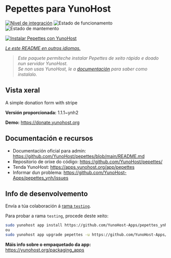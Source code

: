 <!--
NOTA: Este README foi creado automáticamente por <https://github.com/YunoHost/apps/tree/master/tools/readme_generator>
NON debe editarse manualmente.
-->

# Pepettes para YunoHost

[![Nivel de integración](https://dash.yunohost.org/integration/pepettes.svg)](https://dash.yunohost.org/appci/app/pepettes) ![Estado de funcionamento](https://ci-apps.yunohost.org/ci/badges/pepettes.status.svg) ![Estado de mantemento](https://ci-apps.yunohost.org/ci/badges/pepettes.maintain.svg)

[![Instalar Pepettes con YunoHost](https://install-app.yunohost.org/install-with-yunohost.svg)](https://install-app.yunohost.org/?app=pepettes)

*[Le este README en outros idiomas.](./ALL_README.md)*

> *Este paquete permíteche instalar Pepettes de xeito rápido e doado nun servidor YunoHost.*  
> *Se non usas YunoHost, le a [documentación](https://yunohost.org/install) para saber como instalalo.*

## Vista xeral

A simple donation form with stripe

**Versión proporcionada:** 1.1.1~ynh2

**Demo:** <https://donate.yunohost.org>
## Documentación e recursos

- Documentación oficial para admin: <https://github.com/YunoHost/pepettes/blob/main/README.md>
- Repositorio de orixe do código: <https://github.com/YunoHost/pepettes/>
- Tenda YunoHost: <https://apps.yunohost.org/app/pepettes>
- Informar dun problema: <https://github.com/YunoHost-Apps/pepettes_ynh/issues>

## Info de desenvolvemento

Envía a túa colaboración á [rama `testing`](https://github.com/YunoHost-Apps/pepettes_ynh/tree/testing).

Para probar a rama `testing`, procede deste xeito:

```bash
sudo yunohost app install https://github.com/YunoHost-Apps/pepettes_ynh/tree/testing --debug
ou
sudo yunohost app upgrade pepettes -u https://github.com/YunoHost-Apps/pepettes_ynh/tree/testing --debug
```

**Máis info sobre o empaquetado da app:** <https://yunohost.org/packaging_apps>
